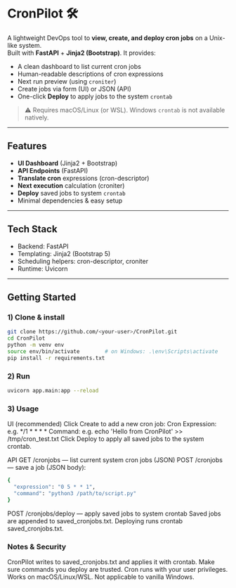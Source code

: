 # CronPilot 🛠️

A lightweight DevOps tool to **view, create, and deploy cron jobs** on a Unix-like system.  
Built with **FastAPI** + **Jinja2 (Bootstrap)**. It provides:

- A clean dashboard to list current cron jobs
- Human-readable descriptions of cron expressions
- Next run preview (using `croniter`)
- Create jobs via form (UI) or JSON (API)
- One-click **Deploy** to apply jobs to the system `crontab`

> ⚠️ Requires macOS/Linux (or WSL). Windows `crontab` is not available natively.

---

## Features

- **UI Dashboard** (Jinja2 + Bootstrap)
- **API Endpoints** (FastAPI)
- **Translate cron** expressions (cron-descriptor)
- **Next execution** calculation (croniter)
- **Deploy** saved jobs to system `crontab`
- Minimal dependencies & easy setup

---

## Tech Stack

- Backend: FastAPI
- Templating: Jinja2 (Bootstrap 5)
- Scheduling helpers: cron-descriptor, croniter
- Runtime: Uvicorn

---

## Getting Started

### 1) Clone & install

```bash
git clone https://github.com/<your-user>/CronPilot.git
cd CronPilot
python -m venv env
source env/bin/activate        # on Windows: .\env\Scripts\activate
pip install -r requirements.txt
```

### 2) Run
```bash
uvicorn app.main:app --reload
```

### 3) Usage
UI (recommended)
Click Create to add a new cron job:
Cron Expression: e.g. */1 * * * *
Command: e.g. echo 'Hello from CronPilot' >> /tmp/cron_test.txt
Click Deploy to apply all saved jobs to the system crontab.

API
GET /cronjobs — list current system cron jobs (JSON)
POST /cronjobs — save a job (JSON body):
```bash
{
  "expression": "0 5 * * 1",
  "command": "python3 /path/to/script.py"
}
```
POST /cronjobs/deploy — apply saved jobs to system crontab
Saved jobs are appended to saved_cronjobs.txt. Deploying runs crontab saved_cronjobs.txt.

### Notes & Security
CronPilot writes to saved_cronjobs.txt and applies it with crontab.
Make sure commands you deploy are trusted. Cron runs with your user privileges.
Works on macOS/Linux/WSL. Not applicable to vanilla Windows.

